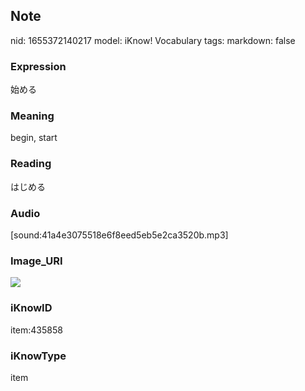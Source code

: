 ## Note
nid: 1655372140217
model: iKnow! Vocabulary
tags: 
markdown: false

### Expression
始める

### Meaning
begin, start

### Reading
はじめる

### Audio
[sound:41a4e3075518e6f8eed5eb5e2ca3520b.mp3]

### Image_URI
<img src="039b3b5b58761e2a6d981249e9a3860b.jpg">

### iKnowID
item:435858

### iKnowType
item
